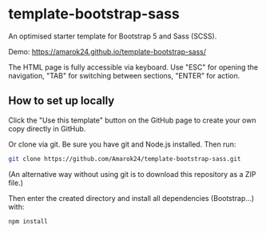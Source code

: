 # template-bootstrap-sass
An optimised starter template for Bootstrap 5 and Sass (SCSS).

Demo: https://amarok24.github.io/template-bootstrap-sass/

The HTML page is fully accessible via keyboard. Use "ESC" for opening the navigation, "TAB" for switching between sections, "ENTER" for action.

## How to set up locally
Click the "Use this template" button on the GitHub page to create your own copy directly in GitHub.

Or clone via git. Be sure you have git and Node.js installed. Then run:

```sh
git clone https://github.com/Amarok24/template-bootstrap-sass.git
```

(An alternative way without using git is to download this repository as a ZIP file.)

Then enter the created directory and install all dependencies (Bootstrap...) with:
```sh
npm install
```
